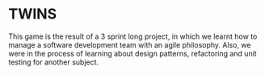# TWINS

This game is the result of a 3 sprint long project, in which we learnt how to manage a software development team with an agile philosophy. Also, we were in the process of learning about design patterns, refactoring and unit testing for another subject.
